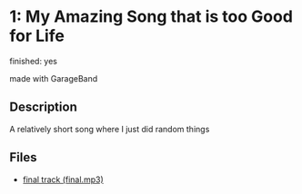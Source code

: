 # 1: My Amazing Song that is too Good for Life

finished: yes

made with GarageBand

## Description

A relatively short song where I just did random things

## Files
- [final track (final.mp3)](files/final.mp3)
